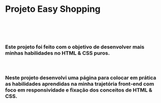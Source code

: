 <h1>Projeto Easy Shopping<h1>
<br>
<h3>Este projeto foi feito com o objetivo de desenvolver mais minhas habilidades no HTML & CSS puros.<h3><br>

<p>Neste projeto desenvolvi uma página para colocar em prática as habilidades aprendidas na minha trajetória front-end com foco em responsividade e fixação dos conceitos de HTML & CSS.<p>

